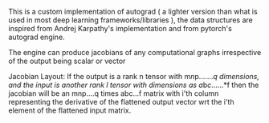 This is a custom implementation of autograd ( a lighter version than what is used in most deep learning frameworks/libraries ), the data structures are inspired from Andrej Karpathy's implementation and from pytorch's autograd engine.

The engine can produce jacobians of any computational graphs irrespective of the output being scalar or vector

Jacobian Layout:
                If the output is a rank n tensor with m*n*p.......*q dimensions, and the input is another rank l tensor with dimensions as a*b*c*......*f then the jacobian will be an mnp....q times abc...f matrix with i'th column representing the derivative of the flattened output vector wrt the i'th element of the flattened input matrix.
                